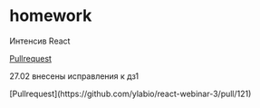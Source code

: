# homework
Интенсив React

[Pullrequest](https://github.com/ylabio/react-webinar-3/pull/121)
<p> 27.02 внесены исправления к дз1</p>  [Pullrequest](https://github.com/ylabio/react-webinar-3/pull/121)

